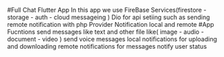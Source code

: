 #Full Chat Flutter App
In this app we use
FireBase Services(firestore - storage - auth - cloud messageing )
Dio for api setiing such as sending remote notification with php
Provider
Notification local and remote
#App Fucntions
send messages like text and other file like( image - audio - document - video )
send voice messages
local notifications for uploading and downloading
remote notifications for messages notify
user status
